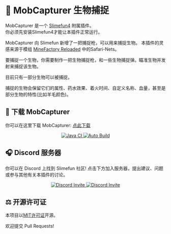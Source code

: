 # :ghost: MobCapturer 生物捕捉

MobCapturer 是一个 [Slimefun4](https://github.com/TheBusyBiscuit/Slimefun4/) 附属插件。<br>
你必须先安装Slimefun4才能让本插件正常运行。

MobCapturer 向 Slimefun 新增了一把捕捉枪，可以用来捕捉生物。
本插件的灵感来源于模组 [MineFactory Reloaded](https://www.curseforge.com/minecraft/mc-mods/minefactory-reloaded) 中的Safari-Nets。

要捕捉一个生物，你需要制作一把生物捕捉枪，和一些生物捕捉弹。瞄准生物并发射来捕捉该生物。

目前只有一部分生物可以被捕捉。

捕捉的生物会保留它们的属性、药水效果、着火时间、自定义名称、血量，甚至是部分生物的特性(比如羊毛颜色)。

## :floppy_disk: 下载 MobCapturer
你可以在这里下载 MobCapturer: [点此下载](https://github.com/ybw0014/MobCapturer-CN/actions/workflows/build.yml)

<p align="center">
  <a href="https://github.com/ybw0014/MobCapturer-CN/actions/workflows/maven.yml">
    <img src="https://github.com/ybw0014/MobCapturer-CN/actions/workflows/maven.yml/badge.svg" alt="Java CI"/>
  </a>

  <a href="https://github.com/ybw0014/MobCapturer-CN/actions/workflows/build.yml">
    <img src="https://github.com/ybw0014/MobCapturer-CN/actions/workflows/build.yml/badge.svg" alt="Auto Build"/>
  </a>
</p>

## :headphones: Discord 服务器
你可以在 Discord 上找到 Slimefun 社区!
点击下方加入服务器，提出建议、问题或参与其他有关本插件的讨论。

<p align="center">
  <a href="https://discord.gg/slimefun">
    <img src="https://discordapp.com/api/guilds/565557184348422174/widget.png?style=banner3" alt="Discord Invite"/>
  </a>
  <a href="https://discord.gg/SqD3gg5SAU">
    <img src="https://discordapp.com/api/guilds/809178621424041997/widget.png?style=banner3" alt="Discord Invite"/>
  </a>
</p>

## :balance_scale: 开源许可证

本项目以[MIT许可证](/LICENSE)开源。

欢迎提交 Pull Requests!
